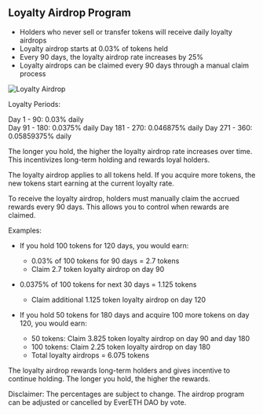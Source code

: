 ## Loyalty Airdrop Program

- Holders who never sell or transfer tokens will receive daily loyalty airdrops
- Loyalty airdrop starts at 0.03% of tokens held  
- Every 90 days, the loyalty airdrop rate increases by 25%
- Loyalty airdrops can be claimed every 90 days through a manual claim process

![Loyalty Airdrop](/assets/loyalty-airdrop.jpg)

Loyalty Periods:

Day 1 - 90: 0.03% daily  
Day 91 - 180: 0.0375% daily
Day 181 - 270: 0.046875% daily 
Day 271 - 360: 0.05859375% daily

The longer you hold, the higher the loyalty airdrop rate increases over time. This incentivizes long-term holding and rewards loyal holders.

The loyalty airdrop applies to all tokens held. If you acquire more tokens, the new tokens start earning at the current loyalty rate.

To receive the loyalty airdrop, holders must manually claim the accrued rewards every 90 days. This allows you to control when rewards are claimed.

Examples:

- If you hold 100 tokens for 120 days, you would earn: 
   - 0.03% of 100 tokens for 90 days = 2.7 tokens
   - Claim 2.7 token loyalty airdrop on day 90
- 0.0375% of 100 tokens for next 30 days = 1.125 tokens 
   - Claim additional 1.125 token loyalty airdrop on day 120

- If you hold 50 tokens for 180 days and acquire 100 more tokens on day 120, you would earn:
   - 50 tokens: Claim 3.825 token loyalty airdrop on day 90 and day 180
   - 100 tokens: Claim 2.25 token loyalty airdrop on day 180
   - Total loyalty airdrops = 6.075 tokens

The loyalty airdrop rewards long-term holders and gives incentive to continue holding. The longer you hold, the higher the rewards.

Disclaimer: The percentages are subject to change. The airdrop program can be adjusted or cancelled by EverETH DAO by vote.